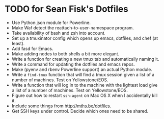TODO for Sean Fisk's Dotfiles
=============================

* Use Python json module for Powerline.
* Make Waf detect the reattach-to-user-namespace program.
* Take availability of bash and zsh into account.
* Set up a tmuxinator config which opens up emacs, dotfiles, and chef (at least).
* Add fasd for Emacs.
* Make adding nodes to both shells a bit more elegant.
* Write a function for creating a new tmux tab and automatically naming it.
* Write a command for updating the dotfiles and emacs repos.
* Make (pyenv and rbenv Powerline support) an actual Python module.
* Write a `find-tmux` function that will find a tmux session given a list of a number of machines. Test on Yellowstone/EOS.
* Write a function that will log in to the machine with the lightest load give a list of a number of machines. Test on Yellowstone/EOS.
* Figure out how to restart `ssh-agent` on Mac OS X when I accidentally kill it.
* Include some things from http://mths.be/dotfiles.
* Get SSH keys under control. Decide which ones need to be shared.
